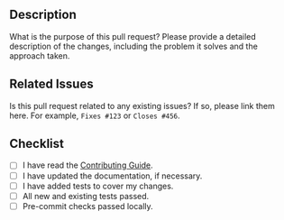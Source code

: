 ## Description

What is the purpose of this pull request? Please provide a detailed description of the changes, including the problem it solves and the approach taken.

## Related Issues

Is this pull request related to any existing issues? If so, please link them here. For example, `Fixes #123` or `Closes #456`.

## Checklist

- [ ] I have read the [Contributing Guide](https.city2graph.net/contributing.html).
- [ ] I have updated the documentation, if necessary.
- [ ] I have added tests to cover my changes.
- [ ] All new and existing tests passed.
- [ ] Pre-commit checks passed locally.
